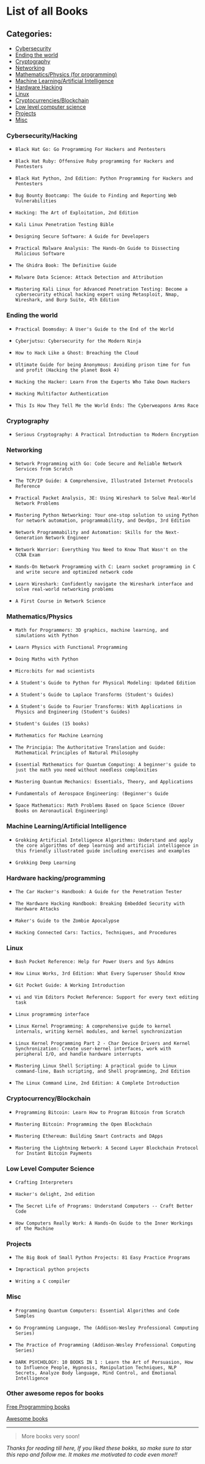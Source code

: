 # List of all Books

## Categories:

- [Cybersecurity](#cybersecurityhacking)
- [Ending the world](#ending-the-world)
- [Cryptography](#cryptography)
- [Networking](#networking)
- [Mathematics/Physics (for programming)](#mathematicsphysics)
- [Machine Learning/Artificial Intelligence](#machine-learningartificial-intelligence)
- [Hardware Hacking](#hardware-hackingprogramming)
- [Linux](#linux)
- [Cryptocurrencies/Blockchain](#cryptocurrencyblockchain)
- [Low level computer science](#low-level-computer-science)
- [Projects](#projects)
- [Misc](#misc)


### Cybersecurity/Hacking

- `Black Hat Go: Go Programming For Hackers and Pentesters`

- `Black Hat Ruby: Offensive Ruby programming for Hackers and Pentesters`

- `Black Hat Python, 2nd Edition: Python Programming for Hackers and Pentesters`

- `Bug Bounty Bootcamp: The Guide to Finding and Reporting Web Vulnerabilities`

- `Hacking: The Art of Exploitation, 2nd Edition`

- `Kali Linux Penetration Testing Bible`

- `Designing Secure Software: A Guide for Developers`

- `Practical Malware Analysis: The Hands-On Guide to Dissecting Malicious Software`

- `The Ghidra Book: The Definitive Guide`

- `Malware Data Science: Attack Detection and Attribution`

- `Mastering Kali Linux for Advanced Penetration Testing: Become a cybersecurity ethical hacking expert using Metasploit, Nmap, Wireshark, and Burp Suite, 4th Edition`

### Ending the world

- `Practical Doomsday: A User's Guide to the End of the World`

- `Cyberjutsu: Cybersecurity for the Modern Ninja`

- `How to Hack Like a Ghost: Breaching the Cloud`

- `Ultimate Guide for being Anonymous: Avoiding prison time for fun and profit (Hacking the planet Book 4)`

- `Hacking the Hacker: Learn From the Experts Who Take Down Hackers`

- `Hacking Multifactor Authentication`

- `This Is How They Tell Me the World Ends: The Cyberweapons Arms Race`


### Cryptography

- `Serious Cryptography: A Practical Introduction to Modern Encryption`

### Networking

- `Network Programming with Go: Code Secure and Reliable Network Services from Scratch`

- `The TCP/IP Guide: A Comprehensive, Illustrated Internet Protocols Reference`

- `Practical Packet Analysis, 3E: Using Wireshark to Solve Real-World Network Problems`

- `Mastering Python Networking: Your one-stop solution to using Python for network automation, programmability, and DevOps, 3rd Edition`

- `Network Programmability and Automation: Skills for the Next-Generation Network Engineer`

- `Network Warrior: Everything You Need to Know That Wasn't on the CCNA Exam`

- `Hands-On Network Programming with C: Learn socket programming in C and write secure and optimized network code`

- `Learn Wireshark: Confidently navigate the Wireshark interface and solve real-world networking problems`

- `A First Course in Network Science`

### Mathematics/Physics

- `Math for Programmers: 3D graphics, machine learning, and simulations with Python`

- `Learn Physics with Functional Programming`

- `Doing Maths with Python`

- `Micro:bits for mad scientists`

- `A Student's Guide to Python for Physical Modeling: Updated Edition`

- `A Student's Guide to Laplace Transforms (Student's Guides)`

- `A Student's Guide to Fourier Transforms: With Applications in Physics and Engineering (Student's Guides)`

- `Student's Guides (15 books)`

- `Mathematics for Machine Learning`

- `The Principia: The Authoritative Translation and Guide: Mathematical Principles of Natural Philosophy`

- `Essential Mathematics for Quantum Computing: A beginner's guide to just the math you need without needless complexities`

- `Mastering Quantum Mechanics: Essentials, Theory, and Applications`

- `Fundamentals of Aerospace Engineering: (Beginner's
  Guide`

- `Space Mathematics: Math Problems Based on Space Science (Dover Books on Aeronautical Engineering)`

### Machine Learning/Artificial Intelligence

- `Grokking Artificial Intelligence Algorithms: Understand and apply the core algorithms of deep learning and artificial intelligence in this friendly illustrated guide including exercises and examples`

- `Grokking Deep Learning`

### Hardware hacking/programming

- `The Car Hacker's Handbook: A Guide for the Penetration Tester `

- `The Hardware Hacking Handbook: Breaking Embedded Security with Hardware Attacks`

- `Maker's Guide to the Zombie Apocalypse`

- `Hacking Connected Cars: Tactics, Techniques, and Procedures`


### Linux

- `Bash Pocket Reference: Help for Power Users and Sys Admins`

- `How Linux Works, 3rd Edition: What Every Superuser Should Know`

- `Git Pocket Guide: A Working Introduction`

- `vi and Vim Editors Pocket Reference: Support for every text editing task`

- `Linux programming interface`

- `Linux Kernel Programming: A comprehensive guide to kernel internals, writing kernel modules, and kernel synchronization`

- `Linux Kernel Programming Part 2 - Char Device Drivers and Kernel Synchronization: Create user-kernel interfaces, work with peripheral I/O, and handle hardware interrupts`

- `Mastering Linux Shell Scripting: A practical guide to Linux command-line, Bash scripting, and Shell programming, 2nd Edition`

- `The Linux Command Line, 2nd Edition: A Complete Introduction`

### Cryptocurrency/Blockchain

- `Programming Bitcoin: Learn How to Program Bitcoin from Scratch`

- `Mastering Bitcoin: Programming the Open Blockchain`

- `Mastering Ethereum: Building Smart Contracts and DApps`

- `Mastering the Lightning Network: A Second Layer Blockchain Protocol for Instant Bitcoin Payments`

### Low Level Computer Science

- `Crafting Interpreters`

- `Hacker's delight, 2nd edition`

- `The Secret Life of Programs: Understand Computers -- Craft Better Code`

- `How Computers Really Work: A Hands-On Guide to the Inner Workings of the Machine`


### Projects

- `The Big Book of Small Python Projects: 81 Easy Practice Programs`

- `Impractical python projects`

- `Writing a C compiler`

### Misc

- `Programming Quantum Computers: Essential Algorithms and Code Samples`

- `Go Programming Language, The (Addison-Wesley Professional Computing Series)`

- `The Practice of Programming (Addison-Wesley Professional Computing Series)`

- `DARK PSYCHOLOGY: 10 BOOKS IN 1 : Learn the Art of Persuasion, How to Influence People, Hypnosis, Manipulation Techniques, NLP Secrets, Analyze Body language, Mind Control, and Emotional Intelligence`

### Other awesome repos for books

[Free Programming books](https://github.com/EbookFoundation/free-programming-books/blob/main/books/free-programming-books-subjects.md)

[Awesome books](https://github.com/learn-anything/books)
___

> More books very soon!

*Thanks for reading till here, If you liked these bokks, so make sure to star this repo and follow me. It makes me motivated to code even more!!*
